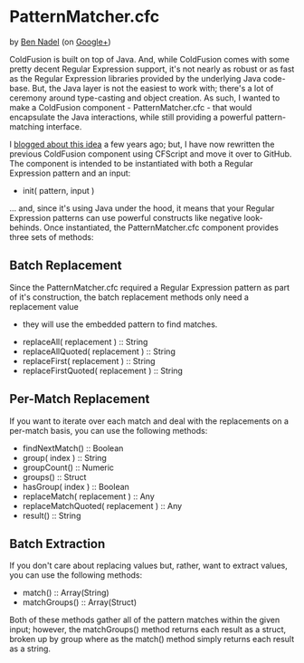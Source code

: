 
# PatternMatcher.cfc

by [Ben Nadel][1] (on [Google+][2])

ColdFusion is built on top of Java. And, while ColdFusion comes with some 
pretty decent Regular Expression support, it's not nearly as robust or as fast
as the Regular Expression libraries provided by the underlying Java code-base.
But, the Java layer is not the easiest to work with; there's a lot of ceremony
around type-casting and object creation. As such, I wanted to make a ColdFusion
component - PatternMatcher.cfc - that would encapsulate the Java interactions,
while still providing a powerful pattern-matching interface.

I [blogged about this idea][3] a few years ago; but, I have now rewritten the 
previous ColdFusion component using CFScript and move it over to GitHub. The 
component is intended to be instantiated with both a Regular Expression pattern
and an input:

* init( pattern, input )

... and, since it's using Java under the hood, it means that your Regular 
Expression patterns can use powerful constructs like negative look-behinds. 
Once instantiated, the PatternMatcher.cfc component provides three sets of 
methods: 

## Batch Replacement

Since the PatternMatcher.cfc required a Regular Expression pattern as part of
it's construction, the batch replacement methods only need a replacement value
- they will use the embedded pattern to find matches.

* replaceAll( replacement ) :: String
* replaceAllQuoted( replacement ) :: String
* replaceFirst( replacement ) :: String
* replaceFirstQuoted( replacement ) :: String

## Per-Match Replacement

If you want to iterate over each match and deal with the replacements on a
per-match basis, you can use the following methods:

* findNextMatch() :: Boolean
* group( index ) :: String
* groupCount() :: Numeric
* groups() :: Struct
* hasGroup( index ) :: Boolean
* replaceMatch( replacement ) :: Any
* replaceMatchQuoted( replacement ) :: Any
* result() :: String

## Batch Extraction

If you don't care about replacing values but, rather, want to extract values,
you can use the following methods:

* match() :: Array(String)
* matchGroups() :: Array(Struct)

Both of these methods gather all of the pattern matches within the given input;
however, the matchGroups() method returns each result as a struct, broken up by
group where as the match() method simply returns each result as a string.


[1]: http://www.bennadel.com
[2]: https://plus.google.com/108976367067760160494?rel=author
[3]: http://www.bennadel.com/blog/2097-PatternMatcher-cfc-A-ColdFusion-Component-Wrapper-For-The-Java-Regular-Expression-Engine.htm